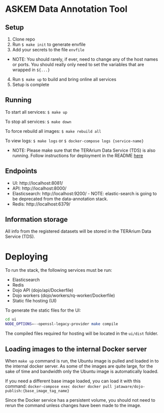 # ASKEM Data Annotation Tool

## Setup

1. Clone repo
2. Run `$ make init` to generate envfile
3. Add your secrets to the file `envfile`  
  - NOTE: You should rarely, if ever, need to change any of the host names or ports. You should really only need to set the variables that are wrapped in `${...}`

4. Run `$ make up` to build and bring online all services
5. Setup is complete

## Running

To start all services: `$ make up`

To stop all services: `$ make down`

To force rebuild all images: `$ make rebuild all`

To view logs: `$ make logs` or `$ docker-compose logs {service-name}`

- NOTE: Please make sure that the TERArium Data Service (TDS) is also running. Follow instructions for deployment in the README [here](https://github.com/DARPA-ASKEM/data-service)


## Endpoints

* UI: http://localhost:8081/
* API: http://localhost:8000/
* Elasticsearch: http://localhost:9200/ - NOTE: elastic-search is going to be deprecated from the data-annotation stack.
* Redis: http://localhost:6379/

## Information storage

All info from the registered datasets will be stored in the TERArium Data Service (TDS). 

# Deploying

To run the stack, the following services must be run:

* Elasticsearch
* Redis
* Dojo API (dojo/api/Dockerfile)
* Dojo workers (dojo/workers/rq-worker/Dockerfile)
* Static file hosting (UI)

To generate the static files for the UI:
```bash
cd ui
NODE_OPTIONS=--openssl-legacy-provider make compile
```
The compiled files required for hosting will be located in the `ui/dist` folder.


## Loading images to the internal Docker server

When `make up` command is run, the Ubuntu image is pulled and loaded in to the internal docker server. As some of the images are quite large, for the sake of time and bandwidth only the Ubuntu image is automatically loaded.

If you need a different base image loaded, you can load it with this command: `docker-compose exec docker docker pull jataware/dojo-publish:{base_image_tag_name}`

Since the Docker service has a persistent volume, you should not need to rerun the command unless changes have been made to the image.

